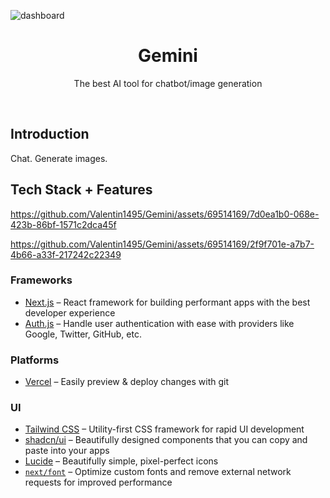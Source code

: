 ![dashboard](https://github.com/Valentin1495/Gemini/assets/69514169/ad62ee4a-37a1-49ca-8a71-41518038caf6)

<h1 align="center">Gemini</h1>

<p align="center">
  The best AI tool for chatbot/image generation
</p>
<br/>

## Introduction

Chat. Generate images.

## Tech Stack + Features

https://github.com/Valentin1495/Gemini/assets/69514169/7d0ea1b0-068e-423b-86bf-1571c2dca45f

https://github.com/Valentin1495/Gemini/assets/69514169/2f9f701e-a7b7-4b66-a33f-217242c22349

### Frameworks

- [Next.js](https://nextjs.org/) – React framework for building performant apps with the best developer experience
- [Auth.js](https://authjs.dev/) – Handle user authentication with ease with providers like Google, Twitter, GitHub, etc.

### Platforms

- [Vercel](https://vercel.com/) – Easily preview & deploy changes with git

### UI

- [Tailwind CSS](https://tailwindcss.com/) – Utility-first CSS framework for rapid UI development
- [shadcn/ui](https://ui.shadcn.com/) – Beautifully designed components that you can copy and paste into your apps
- [Lucide](https://lucide.dev/) – Beautifully simple, pixel-perfect icons
- [`next/font`](https://nextjs.org/docs/basic-features/font-optimization) – Optimize custom fonts and remove external network requests for improved performance
